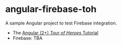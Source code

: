 # angular-firebase-toh

A sample Angular project to test Firebase integration.

* The [Angular (2+) *Tour of Heroes* Tutorial](https://angular.io/tutorial)
* Firebase: TBA
